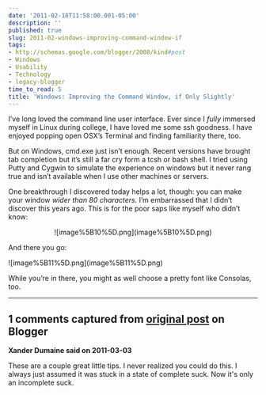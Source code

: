 ```yaml
---
date: '2011-02-18T11:58:00.001-05:00'
description: ''
published: true
slug: 2011-02-windows-improving-command-window-if
tags:
- http://schemas.google.com/blogger/2008/kind#post
- Windows
- Usability
- Technology
- legacy-blogger
time_to_read: 5
title: 'Windows: Improving the Command Window, if Only Slightly'
---
```


<p>I’ve long loved the command line user interface. Ever since I <em>fully</em> immersed myself in Linux during college, I have loved me some ssh goodness. I have enjoyed popping open OSX’s Terminal and finding familiarity there, too.</p>
<p>But on Windows, cmd.exe just isn’t enough. Recent versions have brought tab completion but it’s still a far cry form a tcsh or bash shell. I tried using Putty and Cygwin to simulate the experience on windows but it never rang true and isn’t available when I use other machines or servers.</p>
<p>One breakthrough I discovered today helps a lot, though: you can make your window <em>wider than 80 characters.</em> I’m embarrassed that I didn’t discover this years ago. This is for the poor saps like myself who didn’t know:</p>  <p align="center">![image%5B10%5D.png](image%5B10%5D.png)</p>
<p>And there you go:</p>
<p>![image%5B11%5D.png](image%5B11%5D.png)</p>
<p>While you’re in there, you might as well choose a pretty font like Consolas, too.</p>

---

## 1 comments captured from [original post](https://blog.wassupy.com/2011/02/windows-improving-command-window-if.html) on Blogger

**Xander Dumaine said on 2011-03-03**

These are a couple great little tips. I never realized you could do this. I always just assumed it was stuck in a state of complete suck. Now it's only an incomplete suck.

